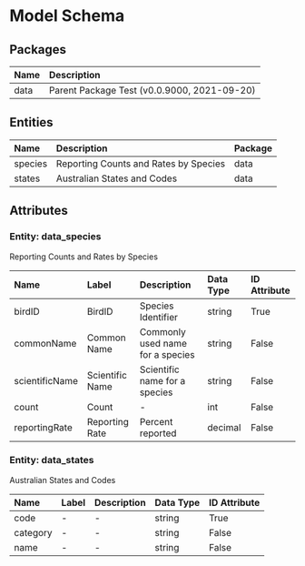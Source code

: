# Model Schema

## Packages

| Name | Description |
|:---- |:-----------|
| data | Parent Package Test (v0.0.9000, 2021-09-20) |

## Entities

| Name | Description | Package |
|:---- |:-----------|:-------|
| species | Reporting Counts and Rates by Species | data |
| states | Australian States and Codes | data |

## Attributes

### Entity: data_species

Reporting Counts and Rates by Species

| Name | Label | Description | Data Type | ID Attribute |
|:---- |:-----|:-----------|:---------|:------------|
| birdID | BirdID | Species Identifier | string | True |
| commonName | Common Name | Commonly used name for a species | string | False |
| scientificName | Scientific Name | Scientific name for a species | string | False |
| count | Count | - | int | False |
| reportingRate | Reporting Rate | Percent reported | decimal | False |

### Entity: data_states

Australian States and Codes

| Name | Label | Description | Data Type | ID Attribute |
|:---- |:-----|:-----------|:---------|:------------|
| code | - | - | string | True |
| category | - | - | string | False |
| name | - | - | string | False |
